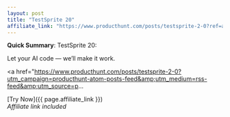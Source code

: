 ```yaml
---
layout: post
title: "TestSprite 20"
affiliate_link: "https://www.producthunt.com/posts/testsprite-2-0?ref=autoverse&utm_source=autoverse"
---
```


**Quick Summary**: TestSprite 20: <p>
            Let your AI code — we’ll make it work.
          </p>
          <p>
            <a href="https://www.producthunt.com/posts/testsprite-2-0?utm_campaign=producthunt-atom-posts-feed&amp;utm_medium=rss-feed&amp;utm_source=p...

[Try Now]({{ page.affiliate_link }})  
*Affiliate link included*
